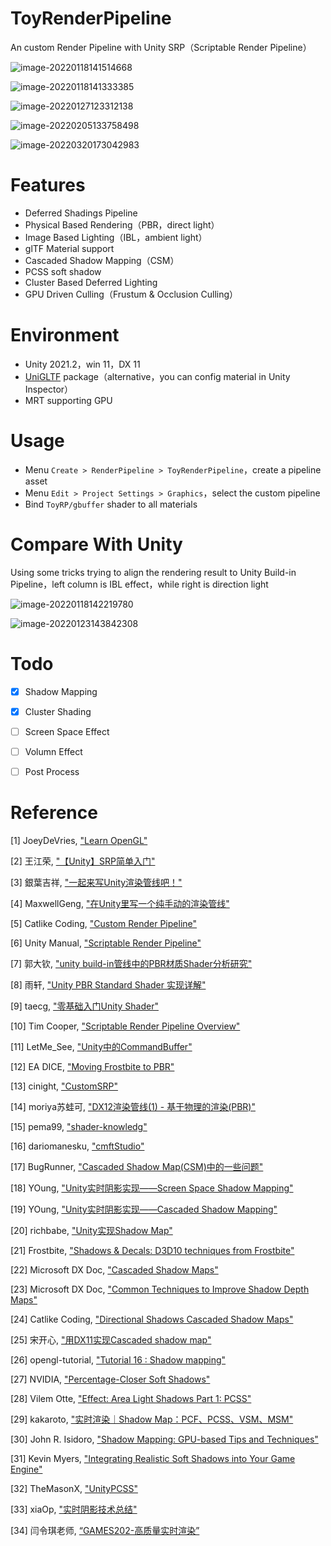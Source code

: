 # ToyRenderPipeline

An custom Render Pipeline with Unity SRP（Scriptable Render Pipeline）

![image-20220118141514668](README.assets/image-20220118141514668.png)

![image-20220118141333385](README.assets/image-20220118141333385.png)

![image-20220127123312138](README.assets/image-20220127123312138.png)

![image-20220205133758498](README.assets/image-20220205133758498.png)

![image-20220320173042983](README.assets/image-20220320173042983.png)



# Features

* Deferred Shadings Pipeline
* Physical Based Rendering（PBR，direct light）
* Image Based Lighting（IBL，ambient light）
* glTF Material support
* Cascaded Shadow Mapping（CSM）
* PCSS soft shadow
* Cluster Based Deferred Lighting
* GPU Driven Culling（Frustum & Occlusion Culling）



# Environment

* Unity 2021.2，win 11，DX 11
* [UniGLTF](https://github.com/ousttrue/UniGLTF) package（alternative，you can config material in Unity Inspector）
* MRT supporting GPU



# Usage

* Menu `Create > RenderPipeline > ToyRenderPipeline`，create a pipeline asset
* Menu `Edit > Project Settings > Graphics`，select the custom pipeline
* Bind `ToyRP/gbuffer` shader to all materials



# Compare With Unity 

Using some tricks trying to align the rendering result to Unity Build-in Pipeline，left column is IBL effect，while right is direction light

![image-20220118142219780](README.assets/image-20220118142219780.png)

![image-20220123143842308](README.assets/image-20220123143842308.png)



# Todo

- [x] Shadow Mapping

- [x] Cluster Shading
- [ ] Screen Space Effect
- [ ] Volumn Effect
- [ ] Post Process



# Reference

[1]  JoeyDeVries, ["Learn OpenGL"](https://learnopengl-cn.github.io/07%20PBR/01%20Theory/)

[2] 王江荣, ["【Unity】SRP简单入门"](https://zhuanlan.zhihu.com/p/378828898)

[3] 銀葉吉祥, ["一起来写Unity渲染管线吧！"](https://zhuanlan.zhihu.com/p/35862626)

[4] MaxwellGeng, ["在Unity里写一个纯手动的渲染管线"](https://zhuanlan.zhihu.com/p/43588045)

[5] Catlike Coding, ["Custom Render Pipeline"](https://catlikecoding.com/unity/tutorials/custom-srp/custom-render-pipeline/)

[6] Unity Manual, ["Scriptable Render Pipeline"](https://docs.unity3d.com/2021.2/Documentation/Manual/ScriptableRenderPipeline.html)

[7] 郭大钦, ["unity build-in管线中的PBR材质Shader分析研究"](https://blog.csdn.net/qq_23936433/article/details/108507640)

[8] 雨轩, ["Unity PBR Standard Shader 实现详解"](https://zhuanlan.zhihu.com/p/137039291)

[9] taecg, ["零基础入门Unity Shader"](https://zhuanlan.zhihu.com/p/46745694)

[10] Tim Cooper, ["Scriptable Render Pipeline Overview"](https://blog.unity.com/technology/srp-overview)

[11] LetMe_See, ["Unity中的CommandBuffer"](https://www.jianshu.com/p/aa9f31e2e345)

[12] EA DICE, ["Moving Frostbite to PBR"](https://seblagarde.files.wordpress.com/2015/07/course_notes_moving_frostbite_to_pbr_v32.pdf)

[13] cinight, ["CustomSRP"](https://github.com/cinight/CustomSRP)

[14] moriya苏蛙可, ["DX12渲染管线(1) - 基于物理的渲染(PBR)"](https://zhuanlan.zhihu.com/p/61962884)

[15] pema99, ["shader-knowledg"](https://github.com/pema99/shader-knowledge/blob/26f609ebd68d0128a268a528e822d15111de354d/mrt.md)

[16] dariomanesku, ["cmftStudio"](https://github.com/dariomanesku/cmftStudio)

[17] BugRunner, ["Cascaded Shadow Map(CSM)中的一些问题"](https://blog.csdn.net/BugRunner/article/details/7366762)

[18] YOung, ["Unity实时阴影实现——Screen Space Shadow Mapping"](https://zhuanlan.zhihu.com/p/45679584)

[19] YOung, ["Unity实时阴影实现——Cascaded Shadow Mapping"](https://zhuanlan.zhihu.com/p/45673049)

[20] richbabe, ["Unity实现Shadow Map"](http://richbabe.top/2018/06/27/%E7%94%A8Unity%E5%AE%9E%E7%8E%B0Shadow-Map/)

[21] Frostbite, ["Shadows & Decals: D3D10 techniques from Frostbite"](https://ubm-twvideo01.s3.amazonaws.com/o1/vault/gdc09/slides/100_Handout%203.pdf)

[22] Microsoft DX Doc, ["Cascaded Shadow Maps"](https://docs.microsoft.com/en-us/windows/win32/dxtecharts/cascaded-shadow-maps)

[23] Microsoft DX Doc, ["Common Techniques to Improve Shadow Depth Maps"](https://docs.microsoft.com/en-us/windows/win32/dxtecharts/common-techniques-to-improve-shadow-depth-maps#moving-the-light-in-texel-sized-increments)

[24] Catlike Coding, ["Directional Shadows Cascaded Shadow Maps"](https://catlikecoding.com/unity/tutorials/custom-srp/directional-shadows/)

[25] 宋开心, ["用DX11实现Cascaded shadow map"](https://zhuanlan.zhihu.com/p/116731971)

[26] opengl-tutorial, ["Tutorial 16 : Shadow mapping"](http://www.opengl-tutorial.org/cn/intermediate-tutorials/tutorial-16-shadow-mapping/)

[27] NVIDIA, ["Percentage-Closer Soft Shadows"](https://developer.download.nvidia.cn/shaderlibrary/docs/shadow_PCSS.pdf)

[28] Vilem Otte, ["Effect: Area Light Shadows Part 1: PCSS"](https://www.gamedev.net/tutorials/programming/graphics/effect-area-light-shadows-part-1-pcss-r4971/)

[29] kakaroto, ["实时渲染｜Shadow Map：PCF、PCSS、VSM、MSM"](https://zhuanlan.zhihu.com/p/369710758)

[30] John R. Isidoro, ["Shadow Mapping: GPU-based Tips and Techniques"](http://amd-dev.wpengine.netdna-cdn.com/wordpress/media/2012/10/Isidoro-ShadowMapping.pdf)

[31] Kevin Myers, ["Integrating Realistic Soft Shadows into Your Game Engine"](https://developer.download.nvidia.cn/whitepapers/2008/PCSS_Integration.pdf)

[32] TheMasonX, ["UnityPCSS"](https://github.com/TheMasonX/UnityPCSS)

[33] xiaOp, ["实时阴影技术总结"](https://xiaoiver.github.io/coding/2018/09/27/%E5%AE%9E%E6%97%B6%E9%98%B4%E5%BD%B1%E6%8A%80%E6%9C%AF%E6%80%BB%E7%BB%93.html)

[34] 闫令琪老师, [“GAMES202-高质量实时渲染”](https://www.bilibili.com/video/BV1YK4y1T7yY)







